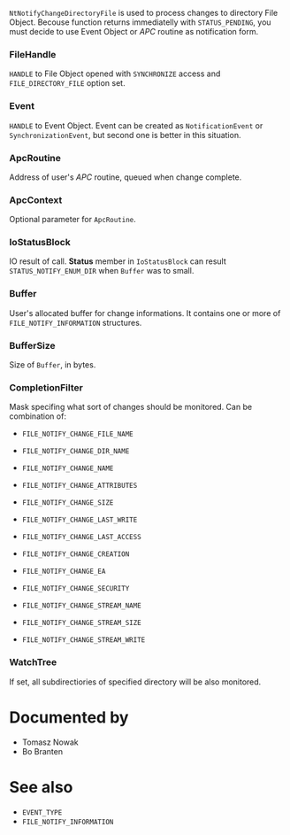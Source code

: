 `NtNotifyChangeDirectoryFile` is used to process changes to directory File Object. Becouse function returns immediatelly with `STATUS_PENDING`, you must decide to use Event Object or *APC* routine as notification form.

### FileHandle

`HANDLE` to File Object opened with `SYNCHRONIZE` access and `FILE_DIRECTORY_FILE` option set.

### Event

`HANDLE` to Event Object. Event can be created as `NotificationEvent` or `SynchronizationEvent`, but second one is better in this situation.

### ApcRoutine

Address of user's *APC* routine, queued when change complete.

### ApcContext

Optional parameter for `ApcRoutine`.

### IoStatusBlock

IO result of call. **Status** member in `IoStatusBlock` can result `STATUS_NOTIFY_ENUM_DIR` when `Buffer` was to small.

### Buffer

User's allocated buffer for change informations. It contains one or more of `FILE_NOTIFY_INFORMATION` structures.

### BufferSize

Size of `Buffer`, in bytes.

### CompletionFilter

Mask specifing what sort of changes should be monitored. Can be combination of:

* `FILE_NOTIFY_CHANGE_FILE_NAME`

* `FILE_NOTIFY_CHANGE_DIR_NAME`
* `FILE_NOTIFY_CHANGE_NAME`

* `FILE_NOTIFY_CHANGE_ATTRIBUTES`
* `FILE_NOTIFY_CHANGE_SIZE`

* `FILE_NOTIFY_CHANGE_LAST_WRITE`
* `FILE_NOTIFY_CHANGE_LAST_ACCESS`

* `FILE_NOTIFY_CHANGE_CREATION`
* `FILE_NOTIFY_CHANGE_EA`

* `FILE_NOTIFY_CHANGE_SECURITY`
* `FILE_NOTIFY_CHANGE_STREAM_NAME`

* `FILE_NOTIFY_CHANGE_STREAM_SIZE`
* `FILE_NOTIFY_CHANGE_STREAM_WRITE`

### WatchTree

If set, all subdirectiories of specified directory will be also monitored.

# Documented by

* Tomasz Nowak
* Bo Branten

# See also

* `EVENT_TYPE`
* `FILE_NOTIFY_INFORMATION`
